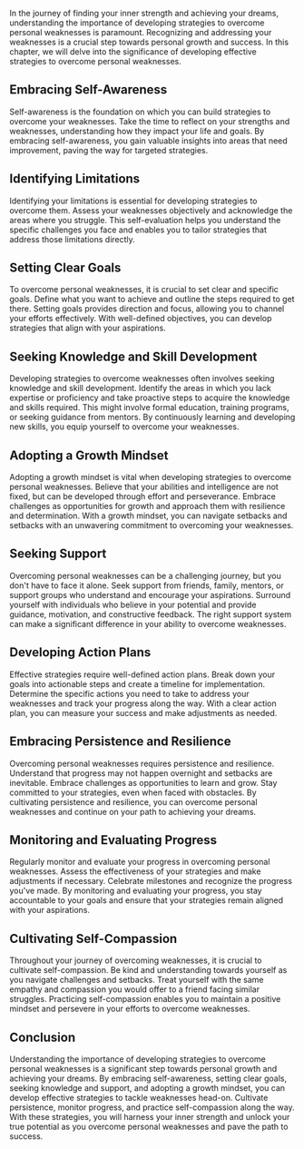 
In the journey of finding your inner strength and achieving your dreams, understanding the importance of developing strategies to overcome personal weaknesses is paramount. Recognizing and addressing your weaknesses is a crucial step towards personal growth and success. In this chapter, we will delve into the significance of developing effective strategies to overcome personal weaknesses.

## Embracing Self-Awareness

Self-awareness is the foundation on which you can build strategies to overcome your weaknesses. Take the time to reflect on your strengths and weaknesses, understanding how they impact your life and goals. By embracing self-awareness, you gain valuable insights into areas that need improvement, paving the way for targeted strategies.

## Identifying Limitations

Identifying your limitations is essential for developing strategies to overcome them. Assess your weaknesses objectively and acknowledge the areas where you struggle. This self-evaluation helps you understand the specific challenges you face and enables you to tailor strategies that address those limitations directly.

## Setting Clear Goals

To overcome personal weaknesses, it is crucial to set clear and specific goals. Define what you want to achieve and outline the steps required to get there. Setting goals provides direction and focus, allowing you to channel your efforts effectively. With well-defined objectives, you can develop strategies that align with your aspirations.

## Seeking Knowledge and Skill Development

Developing strategies to overcome weaknesses often involves seeking knowledge and skill development. Identify the areas in which you lack expertise or proficiency and take proactive steps to acquire the knowledge and skills required. This might involve formal education, training programs, or seeking guidance from mentors. By continuously learning and developing new skills, you equip yourself to overcome your weaknesses.

## Adopting a Growth Mindset

Adopting a growth mindset is vital when developing strategies to overcome personal weaknesses. Believe that your abilities and intelligence are not fixed, but can be developed through effort and perseverance. Embrace challenges as opportunities for growth and approach them with resilience and determination. With a growth mindset, you can navigate setbacks and setbacks with an unwavering commitment to overcoming your weaknesses.

## Seeking Support

Overcoming personal weaknesses can be a challenging journey, but you don't have to face it alone. Seek support from friends, family, mentors, or support groups who understand and encourage your aspirations. Surround yourself with individuals who believe in your potential and provide guidance, motivation, and constructive feedback. The right support system can make a significant difference in your ability to overcome weaknesses.

## Developing Action Plans

Effective strategies require well-defined action plans. Break down your goals into actionable steps and create a timeline for implementation. Determine the specific actions you need to take to address your weaknesses and track your progress along the way. With a clear action plan, you can measure your success and make adjustments as needed.

## Embracing Persistence and Resilience

Overcoming personal weaknesses requires persistence and resilience. Understand that progress may not happen overnight and setbacks are inevitable. Embrace challenges as opportunities to learn and grow. Stay committed to your strategies, even when faced with obstacles. By cultivating persistence and resilience, you can overcome personal weaknesses and continue on your path to achieving your dreams.

## Monitoring and Evaluating Progress

Regularly monitor and evaluate your progress in overcoming personal weaknesses. Assess the effectiveness of your strategies and make adjustments if necessary. Celebrate milestones and recognize the progress you've made. By monitoring and evaluating your progress, you stay accountable to your goals and ensure that your strategies remain aligned with your aspirations.

## Cultivating Self-Compassion

Throughout your journey of overcoming weaknesses, it is crucial to cultivate self-compassion. Be kind and understanding towards yourself as you navigate challenges and setbacks. Treat yourself with the same empathy and compassion you would offer to a friend facing similar struggles. Practicing self-compassion enables you to maintain a positive mindset and persevere in your efforts to overcome weaknesses.

## Conclusion

Understanding the importance of developing strategies to overcome personal weaknesses is a significant step towards personal growth and achieving your dreams. By embracing self-awareness, setting clear goals, seeking knowledge and support, and adopting a growth mindset, you can develop effective strategies to tackle weaknesses head-on. Cultivate persistence, monitor progress, and practice self-compassion along the way. With these strategies, you will harness your inner strength and unlock your true potential as you overcome personal weaknesses and pave the path to success.
